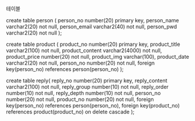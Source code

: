 테이블

create table person (
    person_no number(20) primary key,
    person_name varchar2(20) not null,
    person_email varchar2(40) not null,
    person_pwd varchar2(20) not null
);

create table product (
    product_no number(20) primary key,
    product_title varchar2(100) not null,
    product_content varchar2(4000) not null,
    product_price number(20) not null,
    product_img varchar(100),
    product_date varchar2(20) not null,
    person_no number(20) not null,
    foreign key(person_no) references person(person_no)
);

create table reply(
    reply_no number(20) primary key,
    reply_content varchar2(100) not null,
    reply_group number(10) not null,
    reply_order number(10) not null,
    reply_depth number(10) not null,
    person_no number(20) not null,
    product_no number(20) not null,
    foreign key(person_no) references person(person_no),
    foreign key(product_no) references product(product_no) on delete cascade
);
